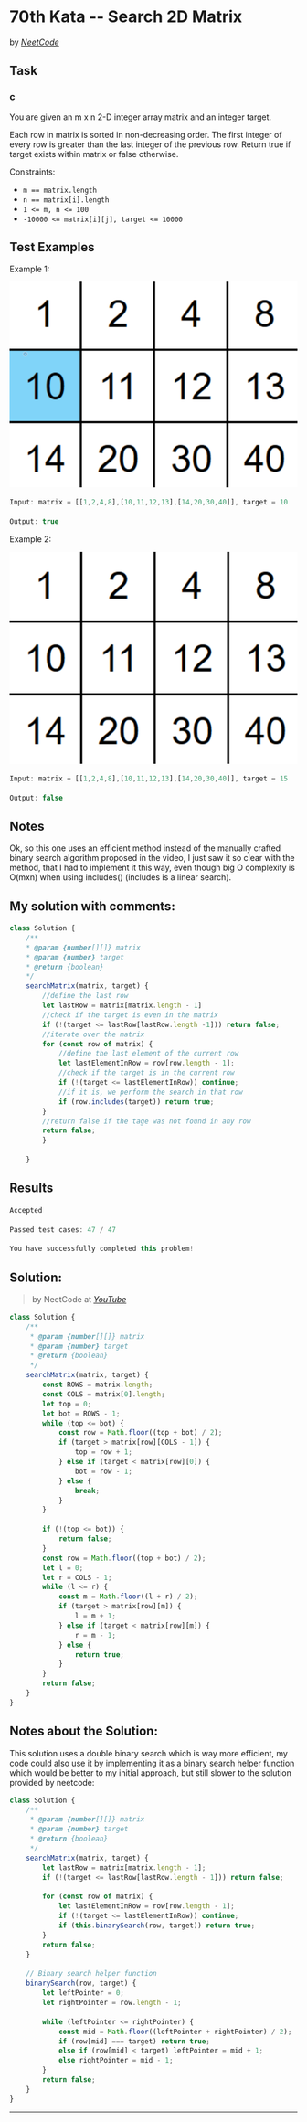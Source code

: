 # 70th Kata -- Search 2D Matrix


by *[NeetCode](https://neetcode.io/problems/search-2d-matrix)*


## Task

### c


You are given an m x n 2-D integer array matrix and an integer target.

Each row in matrix is sorted in non-decreasing order.
The first integer of every row is greater than the last integer of the previous row.
Return true if target exists within matrix or false otherwise.


Constraints:

* `m == matrix.length`
* `n == matrix[i].length`
* `1 <= m, n <= 100`
* `-10000 <= matrix[i][j], target <= 10000`


## Test Examples

Example 1:

![alt text](image.png)

```js
Input: matrix = [[1,2,4,8],[10,11,12,13],[14,20,30,40]], target = 10

Output: true
```
Example 2:

![alt text](image-1.png)

```js
Input: matrix = [[1,2,4,8],[10,11,12,13],[14,20,30,40]], target = 15

Output: false
```

## Notes

Ok, so this one uses an efficient method instead of the manually crafted binary search algorithm proposed in the video, I just saw it so clear with the method, that I had to implement it this way, even though big O complexity is O(mxn) when using includes() (includes is a linear search).

## My solution with comments:

```js
class Solution {
    /**
    * @param {number[][]} matrix
    * @param {number} target
    * @return {boolean}
    */
    searchMatrix(matrix, target) {
        //define the last row
        let lastRow = matrix[matrix.length - 1]
        //check if the target is even in the matrix
        if (!(target <= lastRow[lastRow.length -1])) return false;
        //iterate over the matrix
        for (const row of matrix) {
            //define the last element of the current row
            let lastElementInRow = row[row.length - 1];
            //check if the target is in the current row
            if (!(target <= lastElementInRow)) continue;
            //if it is, we perform the search in that row
            if (row.includes(target)) return true;
        }
        //return false if the tage was not found in any row
        return false;     
        }
    
    }

```


## Results

```js
Accepted

Passed test cases: 47 / 47

You have successfully completed this problem!
```

## Solution:
> by NeetCode at *[YouTube](https://youtu.be/Ber2pi2C0j0)*

```js
class Solution {
    /**
     * @param {number[][]} matrix
     * @param {number} target
     * @return {boolean}
     */
    searchMatrix(matrix, target) {
        const ROWS = matrix.length;
        const COLS = matrix[0].length;
        let top = 0;
        let bot = ROWS - 1;
        while (top <= bot) {
            const row = Math.floor((top + bot) / 2);
            if (target > matrix[row][COLS - 1]) {
                top = row + 1;
            } else if (target < matrix[row][0]) {
                bot = row - 1;
            } else {
                break;
            }
        }

        if (!(top <= bot)) {
            return false;
        }
        const row = Math.floor((top + bot) / 2);
        let l = 0;
        let r = COLS - 1;
        while (l <= r) {
            const m = Math.floor((l + r) / 2);
            if (target > matrix[row][m]) {
                l = m + 1;
            } else if (target < matrix[row][m]) {
                r = m - 1;
            } else {
                return true;
            }
        }
        return false;
    }
}
```

## Notes about the Solution:

This solution uses a double binary search which is way more efficient, my code could also use it by implementing it as a binary search helper function which would be better to my initial approach, but still slower to the solution provided by neetcode:

```js
class Solution {
    /**
     * @param {number[][]} matrix
     * @param {number} target
     * @return {boolean}
     */
    searchMatrix(matrix, target) {
        let lastRow = matrix[matrix.length - 1];
        if (!(target <= lastRow[lastRow.length - 1])) return false;

        for (const row of matrix) {
            let lastElementInRow = row[row.length - 1];
            if (!(target <= lastElementInRow)) continue;
            if (this.binarySearch(row, target)) return true;
        }
        return false;
    }

    // Binary search helper function
    binarySearch(row, target) {
        let leftPointer = 0;
        let rightPointer = row.length - 1;
        
        while (leftPointer <= rightPointer) {
            const mid = Math.floor((leftPointer + rightPointer) / 2);
            if (row[mid] === target) return true;
            else if (row[mid] < target) leftPointer = mid + 1;
            else rightPointer = mid - 1;
        }
        return false;
    }
}
```
---